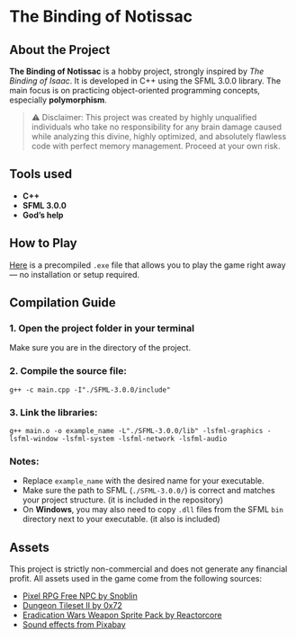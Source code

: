# The Binding of Notissac

## About the Project

**The Binding of Notissac** is a hobby project, strongly inspired by *The Binding of Isaac*. It is developed in C++ using the SFML 3.0.0 library. The main focus is on practicing object-oriented programming concepts, especially **polymorphism**.

> ⚠️ Disclaimer: This project was created by highly unqualified individuals who take no responsibility for any brain damage caused while analyzing this divine, highly optimized, and absolutely flawless code with perfect memory management. Proceed at your own risk.

## Tools used

- **C++**
- **SFML 3.0.0**
- **God’s help** 

## How to Play

[Here](https://mega.nz/file/vwBxlZZC#fW8a1laHALsKUOsJyPNfB5chmsUNmIx2mOMNXm13uAk) is a precompiled `.exe` file that allows you to play the game right away — no installation or setup required.

## Compilation Guide

### 1. Open the project folder in your terminal

Make sure you are in the directory of the project.

### 2. Compile the source file:
```console
g++ -c main.cpp -I"./SFML-3.0.0/include"
```
### 3. Link the libraries:
```console
g++ main.o -o example_name -L"./SFML-3.0.0/lib" -lsfml-graphics -lsfml-window -lsfml-system -lsfml-network -lsfml-audio
```
### Notes:

- Replace `example_name` with the desired name for your executable.
- Make sure the path to SFML (`./SFML-3.0.0/`) is correct and matches your project structure. (it is included in the repository)
- On **Windows**, you may also need to copy `.dll` files from the SFML `bin` directory next to your executable. (it also is included)

## Assets

This project is strictly non-commercial and does not generate any financial profit. All assets used in the game come from the following sources:

- [Pixel RPG Free NPC by Snoblin](https://snoblin.itch.io/pixel-rpg-free-npc)
- [Dungeon Tileset II by 0x72](https://0x72.itch.io/dungeontileset-ii)
- [Eradication Wars Weapon Sprite Pack by Reactorcore](https://reactorcore.itch.io/eradication-wars-weapon-sprite-pack)
- [Sound effects from Pixabay](https://pixabay.com/sound-effects/)
